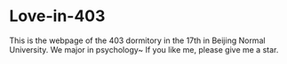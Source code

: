 # Love-in-403
This is the webpage of the 403 dormitory in the 17th in Beijing Normal University.
We major in psychology~
If you like me, please give me a star.
